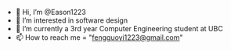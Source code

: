 - 👋 Hi, I’m @Eason1223
- 👀 I’m interested in software design
- 🌱 I’m currently a 3rd year Computer Engineering student at UBC
- 📫 How to reach me = "fengguoyi1223@gmail.com"

<!---
Eason1223/Eason1223 is a ✨ special ✨ repository because its `README.md` (this file) appears on your GitHub profile.
You can click the Preview link to take a look at your changes.
--->
